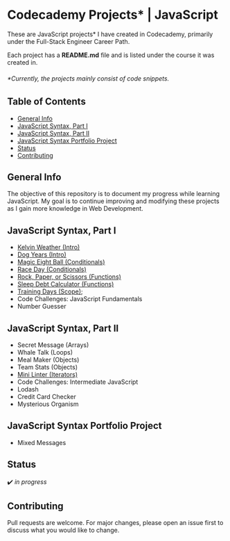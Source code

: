 # Codecademy Projects* | JavaScript

These are JavaScript projects* I have created in Codecademy, primarily under the Full-Stack Engineer Career Path.

Each project has a **README.md** file and is listed under the course it was created in.

###### *Currently, the projects mainly consist of code snippets.

## Table of Contents
* [General Info](#general-info)
* [JavaScript Syntax, Part I](#javascript-syntax-part-i)
* [JavaScript Syntax, Part II](#javascript-syntax-part-ii)
* [JavaScript Syntax Portfolio Project](#javascript-syntax-portfolio-project)
* [Status](#status)
* [Contributing](#contributing)

## General Info
The objective of this repository is to document my progress while learning JavaScript. My goal is to continue improving and modifying these projects as I gain more knowledge in Web Development.

## JavaScript Syntax, Part I
* [Kelvin Weather (Intro)](https://github.com/vivian-mca/JavaScript-Codecademy-Projects/tree/gh-pages/Kelvin%20Weather)
* [Dog Years (Intro)](https://github.com/vivian-mca/JavaScript-Codecademy-Projects/tree/gh-pages/Dog%20Years)
* [Magic Eight Ball (Conditionals)](https://github.com/vivian-mca/JavaScript-Codecademy-Projects/tree/gh-pages/Magic%20Eight%20Ball)
* [Race Day (Conditionals)](https://github.com/vivian-mca/JavaScript-Codecademy-Projects/tree/gh-pages/Race%20Day)
* [Rock, Paper, or Scissors (Functions)](https://github.com/vivian-mca/JavaScript-Codecademy-Projects/tree/gh-pages/Rock%2C%20Paper%2C%20or%20Scissors)
* [Sleep Debt Calculator (Functions)](https://github.com/vivian-mca/JavaScript-Codecademy-Projects/tree/gh-pages/Sleep%20Debt%20Calculator)
* [Training Days (Scope)](https://github.com/vivian-mca/JavaScript-Codecademy-Projects/tree/gh-pages/Training%20Days);
* Code Challenges: JavaScript Fundamentals
* Number Guesser

## JavaScript Syntax, Part II
* Secret Message (Arrays)
* Whale Talk (Loops)
* Meal Maker (Objects)
* Team Stats (Objects)
* [Mini Linter (Iterators)](https://github.com/vivian-mca/JavaScript-Codecademy-Projects/tree/gh-pages/Mini%20Linter)
* Code Challenges: Intermediate JavaScript
* Lodash
* Credit Card Checker
* Mysterious Organism

## JavaScript Syntax Portfolio Project
* Mixed Messages

## Status
:heavy_check_mark: _in progress_

## Contributing
Pull requests are welcome. For major changes, please open an issue first to discuss what you would like to change.

